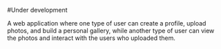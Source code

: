 #Under development

A web application where one type of user can create a profile, upload photos, and build a personal gallery, while another type of user can view the photos and interact with the users who uploaded them.
